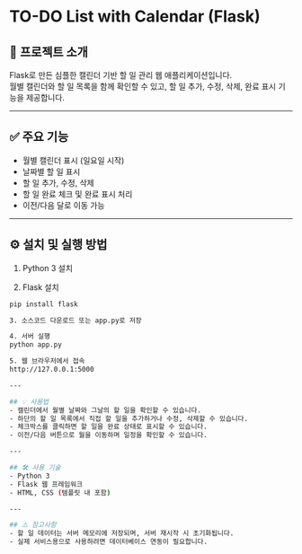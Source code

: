 # TO-DO List with Calendar (Flask)

## 📌 프로젝트 소개  
Flask로 만든 심플한 캘린더 기반 할 일 관리 웹 애플리케이션입니다.  
월별 캘린더와 할 일 목록을 함께 확인할 수 있고, 할 일 추가, 수정, 삭제, 완료 표시 기능을 제공합니다.

---

## ✅ 주요 기능  
- 월별 캘린더 표시 (일요일 시작)  
- 날짜별 할 일 표시  
- 할 일 추가, 수정, 삭제  
- 할 일 완료 체크 및 완료 표시 처리  
- 이전/다음 달로 이동 가능  

---

## ⚙️ 설치 및 실행 방법  
1. Python 3 설치  

2. Flask 설치  
```bash
pip install flask

3. 소스코드 다운로드 또는 app.py로 저장

4. 서버 실행
python app.py

5. 웹 브라우저에서 접속
http://127.0.0.1:5000

---

## 💡 사용법
- 캘린더에서 월별 날짜와 그날의 할 일을 확인할 수 있습니다.
- 하단의 할 일 목록에서 직접 할 일을 추가하거나 수정, 삭제할 수 있습니다.
- 체크박스를 클릭하면 할 일을 완료 상태로 표시할 수 있습니다.
- 이전/다음 버튼으로 월을 이동하며 일정을 확인할 수 있습니다.

---

## 🛠️ 사용 기술
- Python 3
- Flask 웹 프레임워크
- HTML, CSS (템플릿 내 포함)

---

## ⚠️ 참고사항
- 할 일 데이터는 서버 메모리에 저장되며, 서버 재시작 시 초기화됩니다.
- 실제 서비스용으로 사용하려면 데이터베이스 연동이 필요합니다.
